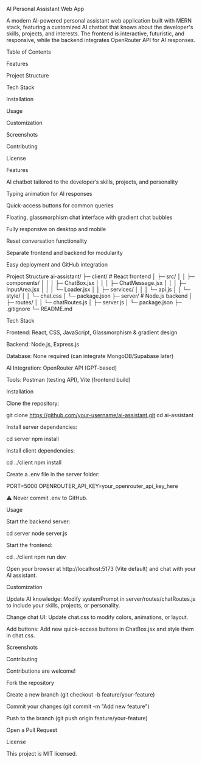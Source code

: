 AI Personal Assistant Web App

A modern AI-powered personal assistant web application built with MERN stack, featuring a customized AI chatbot that knows about the developer's skills, projects, and interests. The frontend is interactive, futuristic, and responsive, while the backend integrates OpenRouter API for AI responses.

Table of Contents

Features

Project Structure

Tech Stack

Installation

Usage

Customization

Screenshots

Contributing

License

Features

AI chatbot tailored to the developer’s skills, projects, and personality

Typing animation for AI responses

Quick-access buttons for common queries

Floating, glassmorphism chat interface with gradient chat bubbles

Fully responsive on desktop and mobile

Reset conversation functionality

Separate frontend and backend for modularity

Easy deployment and GitHub integration

Project Structure
ai-assistant/
├─ client/             # React frontend
│  ├─ src/
│  │  ├─ components/
│  │  │  ├─ ChatBox.jsx
│  │  │  ├─ ChatMessage.jsx
│  │  │  ├─ InputArea.jsx
│  │  │  └─ Loader.jsx
│  │  ├─ services/
│  │  │  └─ api.js
│  │  └─ style/
│  │     └─ chat.css
│  └─ package.json
├─ server/             # Node.js backend
│  ├─ routes/
│  │  └─ chatRoutes.js
│  ├─ server.js
│  └─ package.json
├─ .gitignore
└─ README.md

Tech Stack

Frontend: React, CSS, JavaScript, Glassmorphism & gradient design

Backend: Node.js, Express.js

Database: None required (can integrate MongoDB/Supabase later)

AI Integration: OpenRouter API (GPT-based)

Tools: Postman (testing API), Vite (frontend build)

Installation

Clone the repository:

git clone https://github.com/your-username/ai-assistant.git
cd ai-assistant


Install server dependencies:

cd server
npm install


Install client dependencies:

cd ../client
npm install


Create a .env file in the server folder:

PORT=5000
OPENROUTER_API_KEY=your_openrouter_api_key_here


⚠️ Never commit .env to GitHub.

Usage

Start the backend server:

cd server
node server.js


Start the frontend:

cd ../client
npm run dev


Open your browser at http://localhost:5173 (Vite default) and chat with your AI assistant.

Customization

Update AI knowledge: Modify systemPrompt in server/routes/chatRoutes.js to include your skills, projects, or personality.

Change chat UI: Update chat.css to modify colors, animations, or layout.

Add buttons: Add new quick-access buttons in ChatBox.jsx and style them in chat.css.

Screenshots


Contributing

Contributions are welcome!

Fork the repository

Create a new branch (git checkout -b feature/your-feature)

Commit your changes (git commit -m "Add new feature")

Push to the branch (git push origin feature/your-feature)

Open a Pull Request

License

This project is MIT licensed.
